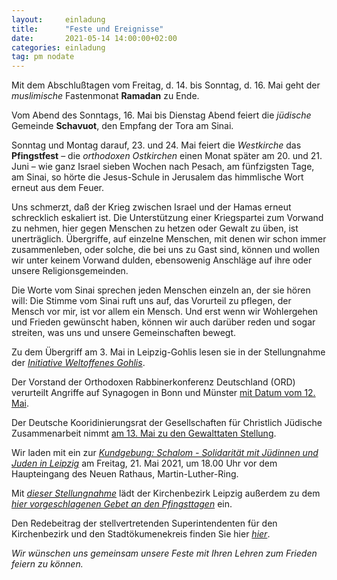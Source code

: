 ```yaml
---
layout:     einladung
title:      "Feste und Ereignisse"
date:       2021-05-14 14:00:00+02:00
categories: einladung
tag: pm nodate
---
```



Mit dem Abschlußtagen vom Freitag, d. 14. bis Sonntag, d. 16. Mai geht der *muslimische* Fastenmonat **Ramadan** zu Ende.

Vom Abend des Sonntags, 16. Mai bis Dienstag Abend feiert die *jüdische* Gemeinde **Schavuot**,
den Empfang der Tora am Sinai.

Sonntag und Montag darauf, 23. und 24. Mai feiert die *Westkirche* das **Pfingstfest**
– die *orthodoxen Ostkirchen* einen Monat später am 20. und 21. Juni –
wie ganz Israel sieben Wochen nach Pesach, am fünfzigsten Tage, am Sinai,
so hörte die Jesus-Schule in Jerusalem das himmlische Wort erneut aus dem Feuer.

Uns schmerzt, daß der Krieg zwischen Israel und der Hamas erneut schrecklich eskaliert ist.
Die Unterstützung einer Kriegspartei zum Vorwand zu nehmen, hier gegen Menschen zu hetzen oder Gewalt zu üben, ist unerträglich.
Übergriffe, auf einzelne Menschen, mit denen wir schon immer zusammenleben, oder solche, die bei uns zu Gast sind, können und wollen wir unter keinem Vorwand dulden, ebensowenig Anschläge auf ihre oder unsere Religionsgemeinden.

Die Worte vom Sinai sprechen jeden Menschen einzeln an, der sie hören will:
Die Stimme vom Sinai ruft uns auf, das Vorurteil zu pflegen, der Mensch vor mir, ist vor allem ein Mensch. Und erst wenn wir Wohlergehen und Frieden gewünscht haben, können wir auch darüber reden und sogar streiten, was uns und unsere Gemeinschaften bewegt.

Zu dem Übergriff am 3. Mai in Leipzig-Gohlis lesen sie in der Stellungnahme der <a class="pdf" href="pressemitteilungen/2021-05-10-PMWeltoffenesGohlis.pdf">*Initiative Weltoffenes Gohlis*</a>.

Der Vorstand der Orthodoxen Rabbinerkonferenz Deutschland (ORD) verurteilt Angriffe auf Synagogen in Bonn und Münster <a class="link" href="https://www.juedische-allgemeine.de/religion/mit-null-toleranz-begegnen/">mit Datum vom 12. Mai</a>.

Der Deutsche Kooridinierungsrat der Gesellschaften für Christlich Jüdische Zusammenarbeit nimmt <a class="link" href="https://www.deutscher-koordinierungsrat.de/dkr-home-Stellungnahme-Trauer-um-Opfer-in-Nahost-2021/">am 13. Mai zu den Gewalttaten Stellung</a>.

Wir laden mit ein zur <a class="pdf" href="pressemitteilungen/2021-05-19-KundgebungSchalom.pdf">*Kundgebung: Schalom - Solidarität mit Jüdinnen und Juden in Leipzig*</a>
am Freitag, 21. Mai 2021, um 18.00 Uhr
vor dem Haupteingang des Neuen Rathaus, Martin-Luther-Ring.

Mit <a class="pdf" href="pressemitteilungen/2021-05-19-EvLuthKirchenbezirkLeipzigAnschreiben.pdf">*dieser Stellungnahme*</a> lädt der Kirchenbezirk Leipzig außerdem zu dem <a class="pdf" href="pressemitteilungen/2021-05-19-GebetsvorschlagPfingsten.pdf">*hier vorgeschlagenen Gebet an den Pfingsttagen*</a> ein.

Den Redebeitrag der stellvertretenden Superintendenten für den Kirchenbezirk und den Stadtökumenekreis finden Sie hier <a class="pdf" href="pressemitteilungen/2021-05-21-DorotheaArndtKundgebungSchalomSolidaritaet.pdf">*hier*</a>.

*Wir wünschen uns gemeinsam unsere Feste mit Ihren Lehren zum Frieden feiern zu können.*
